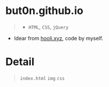 # but0n.github.io
>* `HTML`, `CSS`, `jQuery`
* Idear from [hooli.xyz](http://hooli.xyz), code by myself.

# Detail
> `index.html`
> `img`
> `css`

		
